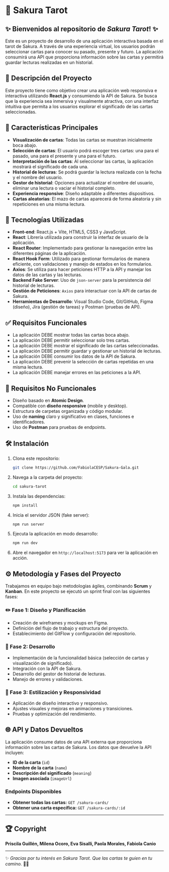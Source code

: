 # 🔮 Sakura Tarot

## ✨ Bienvenidos al repositorio de _Sakura Tarot_! ✨

Este es un proyecto de desarrollo de una aplicación interactiva basada en el tarot de Sakura. A través de una experiencia virtual, los usuarios podrán seleccionar cartas para conocer su pasado, presente y futuro. La aplicación consumirá una API que proporciona información sobre las cartas y permitirá guardar lecturas realizadas en un historial.

## 📖 Descripción del Proyecto

Este proyecto tiene como objetivo crear una aplicación web responsiva e interactiva utilizando **React.js** y consumiendo la API de Sakura. Se busca que la experiencia sea inmersiva y visualmente atractiva, con una interfaz intuitiva que permita a los usuarios explorar el significado de las cartas seleccionadas.

## 🌟 Características Principales

- **Visualización de cartas**: Todas las cartas se muestran inicialmente boca abajo.
- **Selección de cartas**: El usuario podrá escoger tres cartas: una para el pasado, una para el presente y una para el futuro.
- **Interpretación de las cartas**: Al seleccionar las cartas, la aplicación mostrará el significado de cada una.
- **Historial de lecturas**: Se podrá guardar la lectura realizada con la fecha y el nombre del usuario.
- **Gestor de historial**: Opciones para actualizar el nombre del usuario, eliminar una lectura o vaciar el historial completo.
- **Experiencia responsive**: Diseño adaptable a diferentes dispositivos.
- **Cartas aleatorias**: El mazo de cartas aparecerá de forma aleatoria y sin repeticiones en una misma lectura.

## 🔬 Tecnologías Utilizadas

- **Front-end**: React.js + Vite, HTML5, CSS3 y JavaScript.
- **React**: Librería utilizada para construir la interfaz de usuario de la aplicación.
- **React Router**: Implementado para gestionar la navegación entre las diferentes páginas de la aplicación.
- **React Hook Form**: Utilizado para gestionar formularios de manera eficiente, con validaciones y manejo de estados en los formularios.
- **Axios**: Se utiliza para hacer peticiones HTTP a la API y manejar los datos de las cartas y las lecturas.
- **Backend Fake Server**: Uso de `json-server` para la persistencia del historial de lecturas.
- **Gestión de Peticiones**: `Axios` para interactuar con la API de cartas de Sakura.
- **Herramientas de Desarrollo**: Visual Studio Code, Git/GitHub, Figma (diseño), Jira (gestión de tareas) y Postman (pruebas de API).

## ✅ Requisitos Funcionales

- La aplicación DEBE mostrar todas las cartas boca abajo.
- La aplicación DEBE permitir seleccionar solo tres cartas.
- La aplicación DEBE mostrar el significado de las cartas seleccionadas.
- La aplicación DEBE permitir guardar y gestionar un historial de lecturas.
- La aplicación DEBE consumir los datos de la API de Sakura.
- La aplicación DEBE prevenir la selección de cartas repetidas en una misma lectura.
- La aplicación DEBE manejar errores en las peticiones a la API.

## 🌱 Requisitos No Funcionales

- Diseño basado en **Atomic Design**.
- Compatible con **diseño responsive** (mobile y desktop).
- Estructura de carpetas organizada y código modular.
- Uso de **naming** claro y significativo en clases, funciones e identificadores.
- Uso de **Postman** para pruebas de endpoints.

## 🛠️ Instalación

1. Clona este repositorio:
   ```bash
   git clone https://github.com/FabiolaCESP/Sakura-Gala.git
   ```
2. Navega a la carpeta del proyecto:
   ```bash
   cd sakura-tarot
   ```
3. Instala las dependencias:
   ```bash
   npm install
   ```
4. Inicia el servidor JSON (fake server):
   ```bash
   npm run server
   ```
5. Ejecuta la aplicación en modo desarrollo:
   ```bash
   npm run dev
   ```
6. Abre el navegador en `http://localhost:5173` para ver la aplicación en acción.

## ⚙️ Metodología y Fases del Proyecto

Trabajamos en equipo bajo metodologías ágiles, combinando **Scrum** y **Kanban**. En este proyecto se ejecutó un sprint final con las siguientes fases:

### ✏️ Fase 1: Diseño y Planificación

- Creación de wireframes y mockups en Figma.
- Definición del flujo de trabajo y estructura del proyecto.
- Establecimiento del GitFlow y configuración del repositorio.

### 🚀 Fase 2: Desarrollo

- Implementación de la funcionalidad básica (selección de cartas y visualización de significado).
- Integración con la API de Sakura.
- Desarrollo del gestor de historial de lecturas.
- Manejo de errores y validaciones.

### 🎨 Fase 3: Estilización y Responsividad

- Aplicación de diseño interactivo y responsivo.
- Ajustes visuales y mejoras en animaciones y transiciones.
- Pruebas y optimización del rendimiento.

## 🌐 API y Datos Devueltos

La aplicación consume datos de una API externa que proporciona información sobre las cartas de Sakura.
Los datos que devuelve la API incluyen:

- **ID de la carta** (`id`)
- **Nombre de la carta** (`name`)
- **Descripción del significado** (`meaning`)
- **Imagen asociada** (`imageUrl`)

### Endpoints Disponibles

- **Obtener todas las cartas:** `GET /sakura-cards/`
- **Obtener una carta específica:** `GET /sakura-cards/:id`

---

## 🏆 Copyright

**Priscila Guillén, Milena Ocoro, Eva Sisalli, Paola Morales, Fabiola Canio**

---

✨ _Gracias por tu interés en Sakura Tarot. Que las cartas te guíen en tu camino._ 🌈✨
